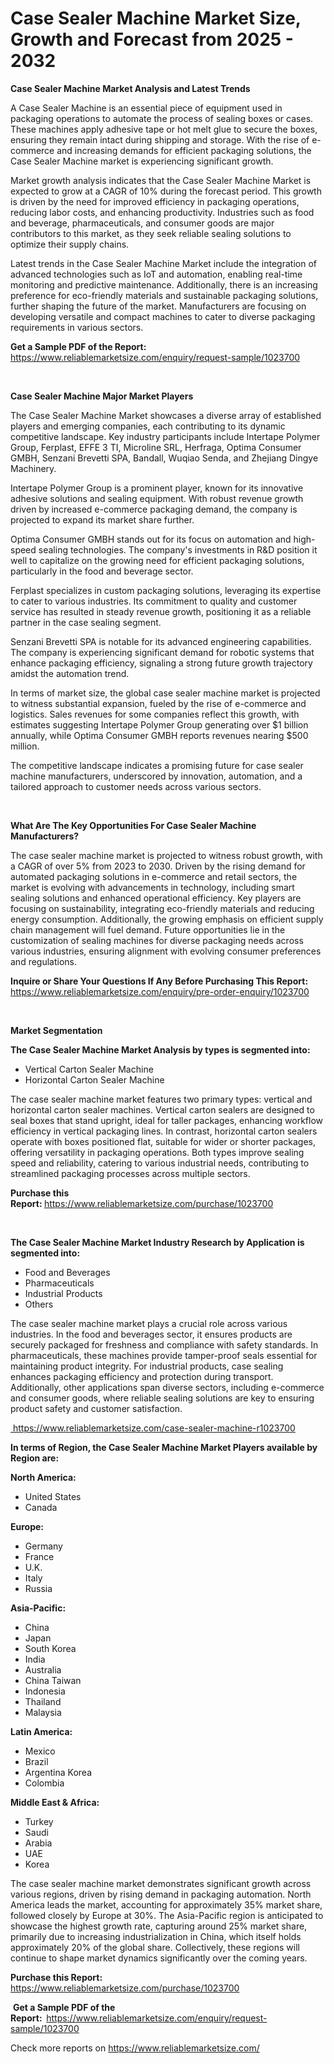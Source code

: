 <p><h1>Case Sealer Machine Market Size, Growth and Forecast from 2025 - 2032</h1></p><p><strong>Case Sealer Machine Market Analysis and Latest Trends</strong></p>
<p><p>A Case Sealer Machine is an essential piece of equipment used in packaging operations to automate the process of sealing boxes or cases. These machines apply adhesive tape or hot melt glue to secure the boxes, ensuring they remain intact during shipping and storage. With the rise of e-commerce and increasing demands for efficient packaging solutions, the Case Sealer Machine market is experiencing significant growth.</p><p>Market growth analysis indicates that the Case Sealer Machine Market is expected to grow at a CAGR of 10% during the forecast period. This growth is driven by the need for improved efficiency in packaging operations, reducing labor costs, and enhancing productivity. Industries such as food and beverage, pharmaceuticals, and consumer goods are major contributors to this market, as they seek reliable sealing solutions to optimize their supply chains.</p><p>Latest trends in the Case Sealer Machine Market include the integration of advanced technologies such as IoT and automation, enabling real-time monitoring and predictive maintenance. Additionally, there is an increasing preference for eco-friendly materials and sustainable packaging solutions, further shaping the future of the market. Manufacturers are focusing on developing versatile and compact machines to cater to diverse packaging requirements in various sectors.</p></p>
<p><strong>Get a Sample PDF of the Report:&nbsp;</strong> <a href="https://www.reliablemarketsize.com/enquiry/request-sample/1023700?utm_campaign=1836&utm_medium=2&utm_source=Github&utm_content=ia&utm_term=05032025&utm_id=case-sealer-machine">https://www.reliablemarketsize.com/enquiry/request-sample/1023700</a></p>
<p>&nbsp;</p>
<p><strong>Case Sealer Machine Major Market Players</strong></p>
<p><p>The Case Sealer Machine Market showcases a diverse array of established players and emerging companies, each contributing to its dynamic competitive landscape. Key industry participants include Intertape Polymer Group, Ferplast, EFFE 3 TI, Microline SRL, Herfraga, Optima Consumer GMBH, Senzani Brevetti SPA, Bandall, Wuqiao Senda, and Zhejiang Dingye Machinery.</p><p>Intertape Polymer Group is a prominent player, known for its innovative adhesive solutions and sealing equipment. With robust revenue growth driven by increased e-commerce packaging demand, the company is projected to expand its market share further.</p><p>Optima Consumer GMBH stands out for its focus on automation and high-speed sealing technologies. The company's investments in R&D position it well to capitalize on the growing need for efficient packaging solutions, particularly in the food and beverage sector.</p><p>Ferplast specializes in custom packaging solutions, leveraging its expertise to cater to various industries. Its commitment to quality and customer service has resulted in steady revenue growth, positioning it as a reliable partner in the case sealing segment.</p><p>Senzani Brevetti SPA is notable for its advanced engineering capabilities. The company is experiencing significant demand for robotic systems that enhance packaging efficiency, signaling a strong future growth trajectory amidst the automation trend.</p><p>In terms of market size, the global case sealer machine market is projected to witness substantial expansion, fueled by the rise of e-commerce and logistics. Sales revenues for some companies reflect this growth, with estimates suggesting Intertape Polymer Group generating over $1 billion annually, while Optima Consumer GMBH reports revenues nearing $500 million.</p><p>The competitive landscape indicates a promising future for case sealer machine manufacturers, underscored by innovation, automation, and a tailored approach to customer needs across various sectors.</p></p>
<p>&nbsp;</p>
<p><strong>What Are The Key Opportunities For Case Sealer Machine Manufacturers?</strong></p>
<p><p>The case sealer machine market is projected to witness robust growth, with a CAGR of over 5% from 2023 to 2030. Driven by the rising demand for automated packaging solutions in e-commerce and retail sectors, the market is evolving with advancements in technology, including smart sealing solutions and enhanced operational efficiency. Key players are focusing on sustainability, integrating eco-friendly materials and reducing energy consumption. Additionally, the growing emphasis on efficient supply chain management will fuel demand. Future opportunities lie in the customization of sealing machines for diverse packaging needs across various industries, ensuring alignment with evolving consumer preferences and regulations.</p></p>
<p><strong>Inquire or Share Your Questions If Any Before Purchasing This Report:</strong> <a href="https://www.reliablemarketsize.com/enquiry/pre-order-enquiry/1023700?utm_campaign=1836&utm_medium=2&utm_source=Github&utm_content=ia&utm_term=05032025&utm_id=case-sealer-machine">https://www.reliablemarketsize.com/enquiry/pre-order-enquiry/1023700</a></p>
<p>&nbsp;</p>
<p><strong>Market Segmentation</strong></p>
<p><strong>The Case Sealer Machine Market Analysis by types is segmented into:</strong></p>
<p><ul><li>Vertical Carton Sealer Machine</li><li>Horizontal Carton Sealer Machine</li></ul></p>
<p><p>The case sealer machine market features two primary types: vertical and horizontal carton sealer machines. Vertical carton sealers are designed to seal boxes that stand upright, ideal for taller packages, enhancing workflow efficiency in vertical packaging lines. In contrast, horizontal carton sealers operate with boxes positioned flat, suitable for wider or shorter packages, offering versatility in packaging operations. Both types improve sealing speed and reliability, catering to various industrial needs, contributing to streamlined packaging processes across multiple sectors.</p></p>
<p><strong>Purchase this Report:&nbsp;</strong><a href="https://www.reliablemarketsize.com/purchase/1023700?utm_campaign=1836&utm_medium=2&utm_source=Github&utm_content=ia&utm_term=05032025&utm_id=case-sealer-machine">https://www.reliablemarketsize.com/purchase/1023700</a></p>
<p>&nbsp;</p>
<p><strong>The Case Sealer Machine Market Industry Research by Application is segmented into:</strong></p>
<p><ul><li>Food and Beverages</li><li>Pharmaceuticals</li><li>Industrial Products</li><li>Others</li></ul></p>
<p><p>The case sealer machine market plays a crucial role across various industries. In the food and beverages sector, it ensures products are securely packaged for freshness and compliance with safety standards. In pharmaceuticals, these machines provide tamper-proof seals essential for maintaining product integrity. For industrial products, case sealing enhances packaging efficiency and protection during transport. Additionally, other applications span diverse sectors, including e-commerce and consumer goods, where reliable sealing solutions are key to ensuring product safety and customer satisfaction.</p></p>
<p><a href="https://www.reliablemarketsize.com/case-sealer-machine-r1023700?utm_campaign=1836&utm_medium=2&utm_source=Github&utm_content=ia&utm_term=05032025&utm_id=case-sealer-machine">&nbsp;https://www.reliablemarketsize.com/case-sealer-machine-r1023700</a></p>
<p><strong>In terms of Region, the Case Sealer Machine Market Players available by Region are:</strong></p>
<p>
    <p> <strong> North America: </strong>
        <ul>
            <li>United States</li>
            <li>Canada</li>
        </ul>
        </p> 
    <p> <strong> Europe: </strong>
        <ul>
            <li>Germany</li>
            <li>France</li>
            <li>U.K.</li>
            <li>Italy</li>
            <li>Russia</li>
        </ul>
        </p> 
    <p> <strong> Asia-Pacific: </strong>
        <ul>
            <li>China</li>
            <li>Japan</li>
            <li>South Korea</li>
            <li>India</li>
            <li>Australia</li>
            <li>China Taiwan</li>
            <li>Indonesia</li>
            <li>Thailand</li>
            <li>Malaysia</li>
        </ul>
        </p> 
    <p> <strong> Latin America: </strong>
        <ul>
            <li>Mexico</li>
            <li>Brazil</li>
            <li>Argentina Korea</li>
            <li>Colombia</li>
        </ul>
        </p> 
    <p> <strong> Middle East & Africa: </strong>
        <ul>
            <li>Turkey</li>
            <li>Saudi</li>
            <li>Arabia</li>
            <li>UAE</li>
            <li>Korea</li>
        </ul>
    </p>
    </p>
<p><p>The case sealer machine market demonstrates significant growth across various regions, driven by rising demand in packaging automation. North America leads the market, accounting for approximately 35% market share, followed closely by Europe at 30%. The Asia-Pacific region is anticipated to showcase the highest growth rate, capturing around 25% market share, primarily due to increasing industrialization in China, which itself holds approximately 20% of the global share. Collectively, these regions will continue to shape market dynamics significantly over the coming years.</p></p>
<p><strong>Purchase this Report: </strong><a href="https://www.reliablemarketsize.com/purchase/1023700?utm_campaign=1836&utm_medium=2&utm_source=Github&utm_content=ia&utm_term=05032025&utm_id=case-sealer-machine">https://www.reliablemarketsize.com/purchase/1023700</a></p>
<p>&nbsp;<strong>Get a Sample PDF of the Report:&nbsp;&nbsp;</strong><a href="https://www.reliablemarketsize.com/enquiry/request-sample/1023700?utm_campaign=1836&utm_medium=2&utm_source=Github&utm_content=ia&utm_term=05032025&utm_id=case-sealer-machine">https://www.reliablemarketsize.com/enquiry/request-sample/1023700</a></p>
<p><strong></strong></p>
<p>Check more reports on <a href="https://www.reliablemarketsize.com/?utm_campaign=1836&utm_medium=2&utm_source=Github&utm_content=ia&utm_term=05032025&utm_id=case-sealer-machine">https://www.reliablemarketsize.com/</a></p>